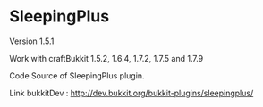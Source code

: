 SleepingPlus
============
Version 1.5.1

Work with craftBukkit 1.5.2, 1.6.4, 1.7.2, 1.7.5 and 1.7.9

Code Source of SleepingPlus plugin.

Link bukkitDev : http://dev.bukkit.org/bukkit-plugins/sleepingplus/
